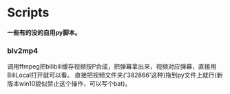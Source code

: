 # Scripts
**一些有的没的自用py脚本。**

### blv2mp4 
调用ffmpeg把bilibili缓存视频按P合成，把弹幕拿出来，视频对应弹幕，直接用BiliLocal打开就可以看。
直接把视频文件夹('382866'这种)拖到py文件上就行(新版本win10貌似禁止这个操作，可以写个bat)。
